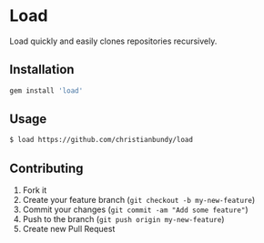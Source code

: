 # Load

Load quickly and easily clones repositories recursively.

## Installation

```sh
gem install 'load'
```

## Usage

```sh
$ load https://github.com/christianbundy/load
```

## Contributing

1. Fork it
2. Create your feature branch (`git checkout -b my-new-feature`)
3. Commit your changes (`git commit -am "Add some feature"`)
4. Push to the branch (`git push origin my-new-feature`)
5. Create new Pull Request
